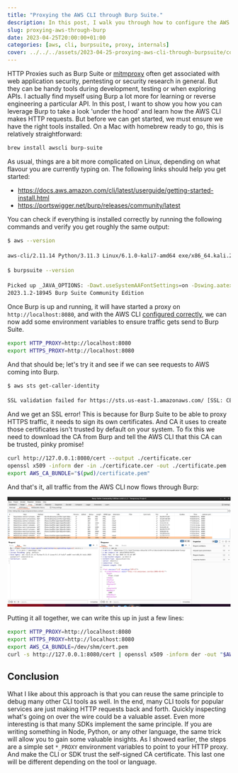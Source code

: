 ```yaml
---
title: "Proxying the AWS CLI through Burp Suite."
description: In this post, I walk you through how to configure the AWS CLI to proxy all its requests through Burp Suite. It's an exciting way to learn how the CLI works internally or could be helpful when debugging a weird edge case.
slug: proxying-aws-through-burp
date: 2023-04-25T20:00:00+01:00
categories: [aws, cli, burpsuite, proxy, internals]
cover: ../../../assets/2023-04-25-proxying-aws-cli-through-burpsuite/cover.png
---
```


HTTP Proxies such as Burp Suite or [mitmproxy](https://mitmproxy.org/) often get associated with web application security, pentesting or security research in general. But they can be handy tools during development, testing or when exploring APIs. I actually find myself using Burp a lot more for learning or reverse engineering a particular API. In this post, I want to show you how you can leverage Burp to take a look 'under the hood' and learn how the AWS CLI makes HTTP requests. But before we can get started, we must ensure we have the right tools installed. On a Mac with homebrew ready to go, this is relatively straightforward:

```sh
brew install awscli burp-suite
```

As usual, things are a bit more complicated on Linux, depending on what flavour you are currently typing on. The following links should help you get started:

- https://docs.aws.amazon.com/cli/latest/userguide/getting-started-install.html
- https://portswigger.net/burp/releases/community/latest

You can check if everything is installed correctly by running the following commands and verify you get roughly the same output:

```sh
$ aws --version

aws-cli/2.11.14 Python/3.11.3 Linux/6.1.0-kali7-amd64 exe/x86_64.kali.2023 prompt/off

$ burpsuite --version

Picked up _JAVA_OPTIONS: -Dawt.useSystemAAFontSettings=on -Dswing.aatext=true
2023.1.2-18945 Burp Suite Community Edition
```

Once Burp is up and running, it will have started a proxy on `http://localhost:8080`, and with the AWS CLI [configured correctly](https://docs.aws.amazon.com/cli/latest/userguide/cli-configure-files.html), we can now add some environment variables to ensure traffic gets send to Burp Suite.

```sh
export HTTP_PROXY=http://localhost:8080
export HTTPS_PROXY=http://localhost:8080
```

And that should be; let's try it and see if we can see requests to AWS coming into Burp.

```sh
$ aws sts get-caller-identity

SSL validation failed for https://sts.us-east-1.amazonaws.com/ [SSL: CERTIFICATE_VERIFY_FAILED] certificate verify failed: self signed certificate in certificate chain (_ssl.c:992)
```
And we get an SSL error! This is because for Burp Suite to be able to proxy HTTPS traffic, it needs to sign its own certificates. And CA it uses to create those certificates isn't trusted by default on your system. To fix this we need to download the CA from Burp and tell the AWS CLI that this CA can be trusted, pinky promise!

```sh
curl http://127.0.0.1:8080/cert --output ./certificate.cer
openssl x509 -inform der -in ./certificate.cer -out ./certificate.pem
export AWS_CA_BUNDLE="$(pwd)/certificate.pem"
```

And that's it, all traffic from the AWS CLI now flows through Burp:

![Burp Suite Proxy Tab Example](../../../assets/2023-04-25-proxying-aws-cli-through-burpsuite/burp-example.png)

Putting it all together, we can write this up in just a few lines:

```sh
export HTTP_PROXY=http://localhost:8080
export HTTPS_PROXY=http://localhost:8080
export AWS_CA_BUNDLE=/dev/shm/cert.pem
curl -s http://127.0.0.1:8080/cert | openssl x509 -inform der -out "$AWS_CA_BUNDLE"
```

## Conclusion

What I like about this approach is that you can reuse the same principle to debug many other CLI tools as well. In the end, many CLI tools for popular services are just making HTTP requests back and forth. Quickly inspecting what's going on over the wire could be a valuable asset. Even more interesting is that many SDKs implement the same principle. If you are writing something in Node, Python, or any other language, the same trick will allow you to gain some valuable insights. As I showed earlier, the steps are a simple set `*_PROXY` environment variables to point to your HTTP proxy. And make the CLI or SDK trust the self-signed CA certificate. This last one will be different depending on the tool or language.
